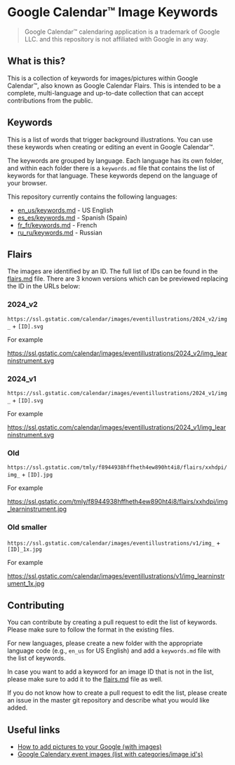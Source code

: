 # Google Calendar™ Image Keywords

> Google Calendar™ calendaring application is a trademark of Google LLC. and this repository is not affiliated with Google in any way.

## What is this?

This is a collection of keywords for images/pictures within Google Calendar™, also known as Google Calendar Flairs. This is intended to be a complete, multi-language and up-to-date collection that can accept contributions from the public.

## Keywords

This is a list of words that trigger background illustrations. You can use these keywords when creating or editing an event in Google Calendar™.

The keywords are grouped by language. Each language has its own folder, and within each folder there is a `keywords.md` file that contains the list of keywords for that language. These keywords depend on the language of your browser.

This repository currently contains the following languages:

* [en_us/keywords.md](en_us/keywords.md) - US English
* [es_es/keywords.md](es_es/keywords.md) - Spanish (Spain)
* [fr_fr/keywords.md](fr_fr/keywords.md) - French
* [ru_ru/keywords.md](ru_ru/keywords.md) - Russian

## Flairs

The images are identified by an ID. The full list of IDs can be found in the [flairs.md](flairs.md) file. There are 3 known versions which can be previewed replacing the ID in the URLs below:

### 2024_v2

`https://ssl.gstatic.com/calendar/images/eventillustrations/2024_v2/img_` + `[ID].svg`

For example

https://ssl.gstatic.com/calendar/images/eventillustrations/2024_v2/img_learninstrument.svg

### 2024_v1

`https://ssl.gstatic.com/calendar/images/eventillustrations/2024_v1/img_` + `[ID].svg`

For example

https://ssl.gstatic.com/calendar/images/eventillustrations/2024_v1/img_learninstrument.svg

### Old

`https://ssl.gstatic.com/tmly/f8944938hffheth4ew890ht4i8/flairs/xxhdpi/img_` + `[ID].jpg`

For example

https://ssl.gstatic.com/tmly/f8944938hffheth4ew890ht4i8/flairs/xxhdpi/img_learninstrument.jpg

### Old smaller

`https://ssl.gstatic.com/calendar/images/eventillustrations/v1/img_` + `[ID]_1x.jpg`

For example

https://ssl.gstatic.com/calendar/images/eventillustrations/v1/img_learninstrument_1x.jpg

## Contributing

You can contribute by creating a pull request to edit the list of keywords. Please make sure to follow the format in the existing files.

For new languages, please create a new folder with the appropriate language code (e.g., `en_us` for US English) and add a `keywords.md` file with the list of keywords.

In case you want to add a keyword for an image ID that is not in the list, please make sure to add it to the [flairs.md](flairs.md) file as well.

If you do not know how to create a pull request to edit the list, please create an issue in the master git repository and describe what you would like added.

## Useful links

* [How to add pictures to your Google (with images)](https://momof3plus2.blogspot.com/2017/10/how-to-add-pictures-to-your-google.html)
* [Google Calendary event images (list with categories/image id's)](http://www.internetbestsecrets.com/2019/09/google-calendar-event-images.html)
